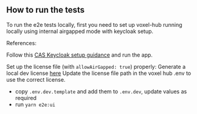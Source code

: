 ## How to run the tests

To run the e2e tests locally, first you need to set up voxel-hub running
locally using internal airgapped mode with keycloak setup.

References:

Follow this
[CAS Keycloak setup guidance](https://docs.google.com/document/d/1FZ0s9LHOGU_8X951AxhR09m7VdnT5Nr-pxCa0A9ScvM/edit?usp=sharing)
and run the app.

Set up the license file (with `allowAirGapped: true`) properly: Generate a
local dev license [here](https://license.dev.fiftyone.ai/) Update the license
file path in the voxel hub .env to use the correct license.

-   copy `.env.dev.template` and add them to `.env.dev`, update values as
    required
-   run `yarn e2e:ui`
